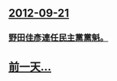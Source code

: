 ## [2012-09-21](/zh/news/2012/09/21/index.md)

### [ 野田佳彥連任民主黨黨魁。](/zh/news/2012/09/21/野田佳彥連任民主黨黨魁.md)
## [前一天...](/zh/news/2012/09/18/index.md)

